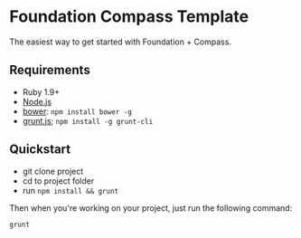 # Foundation Compass Template

The easiest way to get started with Foundation + Compass.

## Requirements

  * Ruby 1.9+
  * [Node.js](http://nodejs.org)
  * [bower](http://bower.io): `npm install bower -g`
  * [grunt.js](http://grunt.js); `npm install -g grunt-cli`

## Quickstart

  * git clone project
  * cd to project folder
  * run `npm install && grunt`
  
Then when you're working on your project, just run the following command:

```bash
grunt
```


